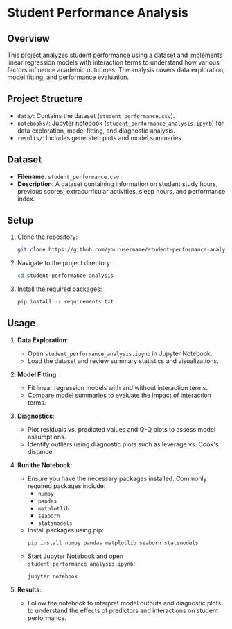 # Student Performance Analysis

## Overview

This project analyzes student performance using a dataset and implements linear regression models with interaction terms to understand how various factors influence academic outcomes. The analysis covers data exploration, model fitting, and performance evaluation.

## Project Structure

- `data/`: Contains the dataset (`student_performance.csv`).
- `notebooks/`: Jupyter notebook (`student_performance_analysis.ipynb`) for data exploration, model fitting, and diagnostic analysis.
- `results/`: Includes generated plots and model summaries.

## Dataset

- **Filename**: `student_performance.csv`
- **Description**: A dataset containing information on student study hours, previous scores, extracurricular activities, sleep hours, and performance index.

## Setup

1. Clone the repository:
   ```bash
   git clone https://github.com/yourusername/student-performance-analysis.git
2. Navigate to the project directory:
   ```bash
   cd student-performance-analysis
3. Install the required packages:
   ```bash
   pip install -r requirements.txt
## Usage

1. **Data Exploration**:
   - Open `student_performance_analysis.ipynb` in Jupyter Notebook.
   - Load the dataset and review summary statistics and visualizations.

2. **Model Fitting**:
   - Fit linear regression models with and without interaction terms.
   - Compare model summaries to evaluate the impact of interaction terms.

3. **Diagnostics**:
   - Plot residuals vs. predicted values and Q-Q plots to assess model assumptions.
   - Identify outliers using diagnostic plots such as leverage vs. Cook's distance.

4. **Run the Notebook**:
   - Ensure you have the necessary packages installed. Commonly required packages include:
     - `numpy`
     - `pandas`
     - `matplotlib`
     - `seaborn`
     - `statsmodels`
   - Install packages using pip:
     ```bash
     pip install numpy pandas matplotlib seaborn statsmodels
     ```
   - Start Jupyter Notebook and open `student_performance_analysis.ipynb`:
     ```bash
     jupyter notebook
     ```

5. **Results**:
   - Follow the notebook to interpret model outputs and diagnostic plots to understand the effects of predictors and interactions on student performance.

